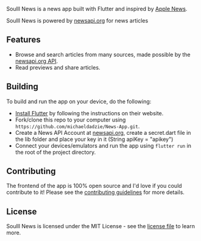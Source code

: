 Soulll News is a news app built with Flutter and inspired by [Apple News](https://www.apple.com/apple-news/).

Soulll News is powered by [newsapi.org](https://newsapi.org) for news articles

## Features

- Browse and search articles from many sources, made possible by the [newsapi.org API](https://newsapi.org).
- Read previews and share articles.

## Building

To build and run the app on your device, do the following:

-   [Install Flutter](https://flutter.dev/docs/get-started/install/) by following the instructions on their website.
-   Fork/clone this repo to your computer using `https://github.com/michaeldadzie/News-App.git`.
-   Create a News API Account at [newsapi.org](https://newsapi.org), create a secret.dart file in the lib folder and place your key in it (String apiKey = "apikey")
-   Connect your devices/emulators and run the app using `flutter run` in the root of the project directory.

## Contributing

The frontend of the app is 100% open source and I'd love if you could contribute to it! Please see the [contributing guidelines](CONTRIBUTING.md) for more details.


## License

Soulll News is licensed under the MIT License - see the [license file](LICENSE) to learn more.
